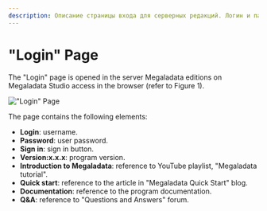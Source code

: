 ```yaml
---
description: Описание страницы входа для серверных редакций. Логин и пароль.
---
```


# "Login" Page

The "Login" page is opened in the server Megaladata editions on Megaladata Studio access in the browser (refer to Figure 1).

!["Login" Page](./login-page.png)

The page contains the following elements:

* **Login**: username.
* **Password**: user password.
* **Sign in**: sign in button.
* **Version:x.x.x**: program version.
* **Introduction to Megaladata**: reference to YouTube playlist, "Megaladata tutorial".
* **Quick start**: reference to the article in "Megaladata Quick Start" blog.
* **Documentation**: reference to the program documentation.
* **Q&A**: reference to "Questions and Answers" forum.
